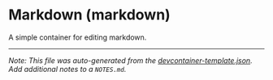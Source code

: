 
# Markdown (markdown)

A simple container for editing markdown.





---

_Note: This file was auto-generated from the [devcontainer-template.json](https://github.com/igecloudsdev/cloud-developers/blob/main/src/markdown/devcontainer-template.json).  Add additional notes to a `NOTES.md`._
